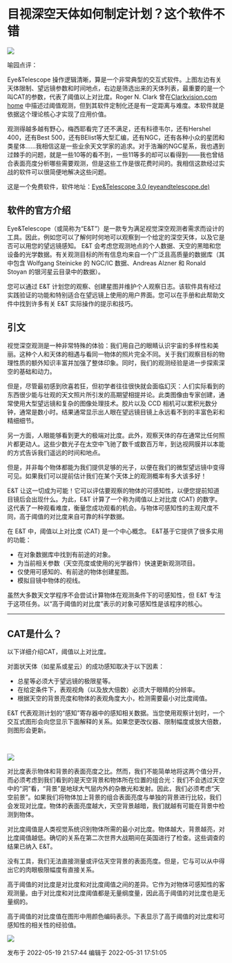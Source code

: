 # 目视深空天体如何制定计划？这个软件不错

![](https://pic1.zhimg.com/v2-02ac58f4b61d56dd1b9c7763ce174464_720w.png?source=d16d100b)

喻园点评：

Eye&Telescope
操作逻辑清晰，算是一个非常典型的交互式软件。上图左边有关天体限制、望远镜参数和时间地点，右边是筛选出来的天体列表，最重要的是一个叫CAT的参数，代表了阈值以上对比度。Roger
N. Clark 曾在[Clarkvision.com
home](https://clarkvision.com/visastro/appendix-e.html)
中描述过阈值观测，但到其软件定制化还是有一定距离与难度。本软件就是依据这个理论核心才实现了应用价值。

观测得越多越有野心，梅西耶看完了还不满足，还有科德韦尔，还有Hershel 400，还有Best
500，还有BElist等大型汇编，还有NGC，还有各种小众的星团和类星体……我相信这是一些业余天文学家的追求。对于浩瀚的NGC星系，我也遇到过棘手的问题，就是一些10等的看不到，一些11等多的却可以看得到——我也曾结合表面亮度分析哪些需要观测，但是这些工作是很花费时间的。我相信这款经过实战的软件可以很简便地解决这些问题。

这是一个免费软件，软件地址：[Eye&Telescope 3.0
(eyeandtelescope.de)](https://www.eyeandtelescope.de/en_start.php)

  

## 软件的官方介绍

Eye&Telescope（或简称为“E&T”）是一款专为满足视觉深空观测者需求而设计的工具。因此，例如您可以了解何时何地可以观察到一个给定的深空天体，以及它是否可以用您的望远镜感知。
E&T 会考虑您观测地点的个人数据、天空的黑暗和您设备的光学数据。有关观测目标的所有信息均来自一个广泛且高质量的数据库（其中包含 Wolfgang
Steinicke 的 NGC/IC 数据、Andreas Alzner 和 Ronald Stoyan 的银河星云目录中的数据）。

您可以通过 E&T
计划您的观察、创建星图并维护个人观察日志。该软件具有经过实践验证的功能和特别适合在望远镜上使用的用户界面。您可以在手册和此帮助文件中找到许多有关 E&T
实际操作的提示和技巧。

  

## 引文

视觉深空观测是一种非常特殊的体验：我们用自己的眼睛认识宇宙的多样性和美丽。这种个人和天体的相遇与看同一物体的照片完全不同。关于我们观察目标的物理性质的额外知识丰富并加强了整体印象。同时，我们的观测经验是进一步探索深空的基础和动力。

但是，尽管最初感到欣喜若狂，但初学者往往很快就会面临幻灭：人们实际看到的东西很少能与壮观的天文照片所引发的高期望相提并论。此类图像由专家创建，通常使用大型望远镜和复杂的图像处理技术。胶片以及
CCD 相机可以累积光数分钟，通常是数小时。结果通常显示出人眼在望远镜目镜上永远看不到的丰富色彩和精细细节。

另一方面，人眼能够看到更大的极端对比度。此外，观察天体的存在通常比任何照片都更动人。这些少数光子在太空中飞驰了数千或数百万年，到达视网膜并以本能的方式告诉我们遥远的时间和地点。

但是，并非每个物体都能为我们提供足够的光子，以便在我们的微型望远镜中变得可见。如果我们可以提前估计我们在某个天体上的观测概率有多大该多好！

E&T 让这一切成为可能！它可以评估要观察的物体的可感知性，以便您提前知道目镜后会出现什么。为此，E&T 计算了一个称为阈值以上对比度 (CAT)
的数字。这代表了一种观看难度，衡量您成功观看的机会。与物体可感知性的主观尺度不同，高于阈值的对比度来自可靠的科学数据。

在 E&T 中，阈值以上对比度 (CAT) 是一个中心概念。 E&T基于它提供了很多实用的功能：

  * 在对象数据库中找到有前途的对象。
  * 为当前相关参数（天空亮度或使用的光学器件）快速更新观测项目。
  * 仅使用可感知的、有前途的物体创建星图。
  * 模拟目镜中物体的视线。

虽然大多数天文学程序不会尝试计算物体在观测条件下的可感知性，但 E&T 专注于这项任务。以“高于阈值的对比度”表示的对象可感知性是该程序的核心。

  

* * *

## CAT是什么？

以下详细介绍CAT，阈值以上对比度。

对面状天体（如星系或星云）的成功感知取决于以下因素：

  * 总星等必须大于望远镜的极限星等。
  * 在给定条件下，表观视角（以及放大倍数）必须大于眼睛的分辨率。
  * 根据天空的背景亮度和物体的表观角度大小，检测需要最小对比度阈值。

  

E&T
代表观测计划的“感知”寄存器中的感知相关数据。当您使用观察计划时，一个交互式图形会向您显示下面解释的关系。如果您更改仪器、限制幅度或放大倍数，则图形会更新。

​​

![](https://pic4.zhimg.com/v2-925318d5cee68a0d01ee88cade9bf5e4_720w.png?source=d16d100b)

对比度表示物体和背景的表面亮度之比。然而，我们不能简单地将这两个值分开，而必须考虑到我们看到的是天空背景和物体所在位置的组合光：我们不会透过天空中的“洞”看，“背景”是地球大气层内外的杂散光和发射。因此，我们必须考虑“天空前景”。如果我们将物体加上背景的组合表面亮度与单独的背景进行比较，我们会发现对比度。物体的表面亮度越大，天空背景越暗，我们就越有可能在背景中检测到物体。

对比度阈值是人类视觉系统识别物体所需的最小对比度。物体越大，背景越亮，对比度阈值越低。确切的关系在第二次世界大战期间在英国进行了检查。这些调查的结果已纳入
E&T。

  

没有工具，我们无法直接测量或评估天空背景的表面亮度。但是，它与可以从中得出它的肉眼极限幅度有直接关系。

高于阈值的对比度是对比度和对比度阈值之间的差异。它作为对物体可感知性的客观测量。由于对比度和对比度阈值都是无量纲度量，因此高于阈值的对比度也是无量纲的。

高于阈值的对比度值在图形中用颜色编码表示。下表显示了高于阈值的对比度和可感知性的相关性的经验值。

![](https://pic4.zhimg.com/v2-ae11ec5c1c2c15ffe2bd70d0e0c83893_720w.png?source=d16d100b)

发布于 2022-05-19 21:57:44 编辑于 2022-05-31 17:51:05

